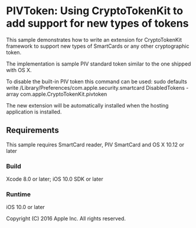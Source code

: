 # PIVToken: Using CryptoTokenKit to add support for new types of tokens

This sample demonstrates how to write an extension for CryptoTokenKit framework to support new types of SmartCards or any other cryptographic token.

The implementation is sample PIV standard token similar to the one shipped with OS X. 

To disable the built-in PIV token this command can be used: sudo defaults write /Library/Preferences/com.apple.security.smartcard DisabledTokens -array com.apple.CryptoTokenKit.pivtoken 

The new extension will be automatically installed when the hosting application is installed.

## Requirements

This sample requires SmartCard reader, PIV SmartCard and OS X 10.12 or later

### Build

Xcode 8.0 or later; iOS 10.0 SDK or later

### Runtime

iOS 10.0 or later

Copyright (C) 2016 Apple Inc. All rights reserved.
